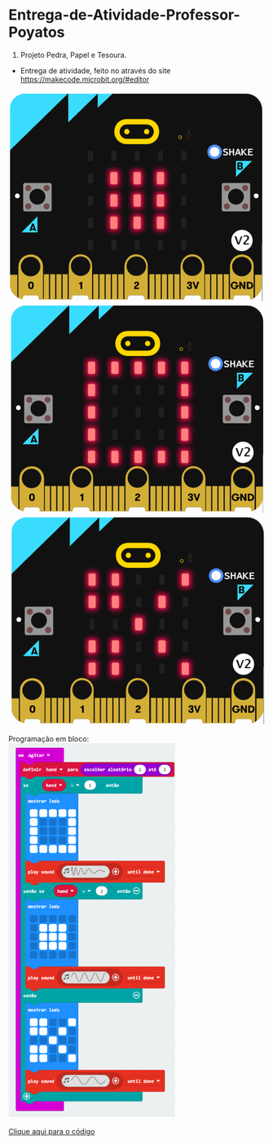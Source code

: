 # Entrega-de-Atividade-Professor-Poyatos

1) Projeto Pedra, Papel e Tesoura.
- Entrega de atividade, feito no através do site https://makecode.microbit.org/#editor

<img src="Pedra.png"><br>
<img src="Papel.png"><br>
<img src="Tesoura.png"><br>
<br>
Programação em bloco:<br>
<img src="Forma de bloco.png"><br>
<br>
<a href="Código.ino">Clique aqui para o código<a/>
